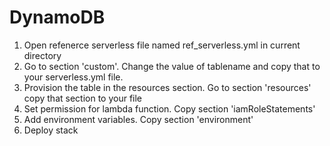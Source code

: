 # DynamoDB

1. Open refenerce serverless file named ref_serverless.yml in current directory
2. Go to section 'custom'. Change the value of tablename and copy that to your serverless.yml file. 
3. Provision the table in the resources section. Go to section 'resources' copy that section to your file
4. Set permission for lambda function. Copy section 'iamRoleStatements'
5. Add environment variables. Copy section 'environment' 
6. Deploy stack



